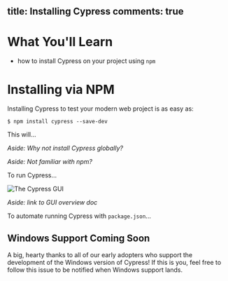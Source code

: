 title: Installing Cypress
comments: true
---

# What You'll Learn

- how to install Cypress on your project using `npm`

# Installing via NPM

Installing Cypress to test your modern web project is as easy as:

```shell
$ npm install cypress --save-dev
```

This will...

_Aside: Why not install Cypress globally?_

_Aside: Not familiar with npm?_

To run Cypress...

![The Cypress GUI](http://placehold.it/1920x1080)

_Aside: link to GUI overview doc_

To automate running Cypress with `package.json`...

## Windows Support Coming Soon

A big, hearty thanks to all of our early adopters who support the development of the Windows version of Cypress! If this is you, feel free to follow this issue to be notified when Windows support lands.

